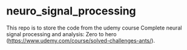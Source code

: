 # neuro_signal_processing

This repo is to store the code from the udemy course Complete neural signal processing and analysis: Zero to hero (https://www.udemy.com/course/solved-challenges-ants/). 
